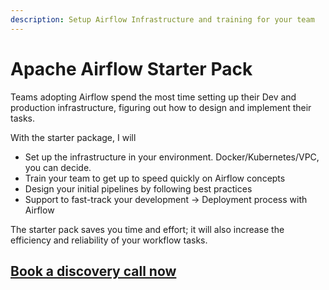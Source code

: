 ```yaml
---
description: Setup Airflow Infrastructure and training for your team
---
```


# Apache Airflow Starter Pack

Teams adopting Airflow spend the most time setting up their Dev and production infrastructure, figuring out how to design and implement their tasks.

With the starter package, I will&#x20;

* Set up the infrastructure in your environment. Docker/Kubernetes/VPC, you can decide.
* Train your team to get up to speed quickly on Airflow concepts&#x20;
* Design your initial pipelines by following best practices&#x20;
* Support to fast-track your development -> Deployment process with Airflow

The starter pack saves you time and effort; it will also increase the efficiency and reliability of your workflow tasks.&#x20;

## &#x20;                                [Book a discovery call now](https://zcal.co/bhavaniravi/consulting)
